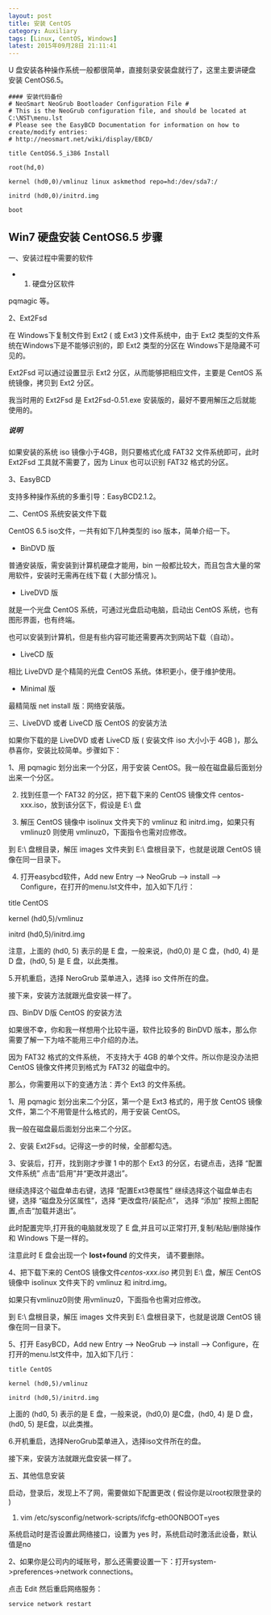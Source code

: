 ```yaml
---
layout: post
title: 安装 CentOS
category: Auxiliary
tags: [Linux, CentOS, Windows]
latest: 2015年09月28日 21:11:41
---
```


U 盘安装各种操作系统一般都很简单，直接刻录安装盘就行了，这里主要讲硬盘安装 CentOS6.5。

```
#### 安装代码备份
# NeoSmart NeoGrub Bootloader Configuration File # 
# This is the NeoGrub configuration file, and should be located at C:\NST\menu.lst 
# Please see the EasyBCD Documentation for information on how to create/modify entries: 
# http://neosmart.net/wiki/display/EBCD/

title CentOS6.5_i386 Install 

root(hd,0) 

kernel (hd0,0)/vmlinuz linux askmethod repo=hd:/dev/sda7:/ 

initrd (hd0,0)/initrd.img 

boot
```

Win7 硬盘安装 CentOS6.5 步骤
-

一、安装过程中需要的软件

+ 1. 硬盘分区软件

pqmagic 等。

2、Ext2Fsd

在 Windows下复制文件到 Ext2 ( 或 Ext3 )文件系统中，由于 Ext2 类型的文件系统在Windows下是不能够识别的，即 Ext2 类型的分区在 Windows下是隐藏不可见的。

Ext2Fsd 可以通过设置显示 Ext2 分区，从而能够把相应文件，主要是 CentOS 系统镜像，拷贝到 Ext2 分区。

我当时用的 Ext2Fsd 是 Ext2Fsd-0.51.exe 安装版的，最好不要用解压之后就能使用的。

##### **说明**

如果安装的系统 iso 镜像小于4GB，则只要格式化成 FAT32 文件系统即可，此时 Ext2Fsd 工具就不需要了，因为 Linux 也可以识别 FAT32 格式的分区。

3、EasyBCD

支持多种操作系统的多重引导：EasyBCD2.1.2。

二、CentOS 系统安装文件下载

CentOS 6.5 iso文件，一共有如下几种类型的 iso 版本，简单介绍一下。

+ BinDVD 版

普通安装版，需安装到计算机硬盘才能用，bin 一般都比较大，而且包含大量的常用软件，安装时无需再在线下载 ( 大部分情况 )。

+ LiveDVD 版

就是一个光盘 CentOS 系统，可通过光盘启动电脑，启动出 CentOS 系统，也有图形界面，也有终端。

也可以安装到计算机，但是有些内容可能还需要再次到网站下载（自动）。 

+ LiveCD 版

相比 LiveDVD 是个精简的光盘 CentOS 系统。体积更小，便于维护使用。 

+ Minimal 版

最精简版 net install 版：网络安装版。

三、LiveDVD 或者 LiveCD 版 CentOS 的安装方法

如果你下载的是 LiveDVD 或者 LiveCD 版 ( 安装文件 iso 大小小于 4GB )，那么恭喜你，安装比较简单。步骤如下：

1、用 pqmagic 划分出来一个分区，用于安装 CentOS。我一般在磁盘最后面划分出来一个分区。

2. 找到任意一个 FAT32 的分区，把下载下来的 CentOS 镜像文件 centos-xxx.iso，放到该分区下，假设是 E:\ 盘

3. 解压 CentOS 镜像中 isolinux 文件夹下的 vmlinuz 和 initrd.img，如果只有 vmlinuz0 则使用 vmlinuz0，下面指令也需对应修改。

到 E:\ 盘根目录，解压 images 文件夹到 E:\ 盘根目录下，也就是说跟 CentOS 镜像在同一目录下。

4. 打开easybcd软件，Add new Entry —> NeoGrub —> install —> Configure，在打开的menu.lst文件中，加入如下几行：

title CentOS 

kernel (hd0,5)/vmlinuz 

initrd (hd0,5)/initrd.img 

注意，上面的 (hd0, 5) 表示的是 E 盘，一般来说，(hd0,0) 是 C 盘，(hd0, 4) 是 D 盘，(hd0, 5) 是 E 盘，以此类推。

5.开机重启，选择 NeroGrub 菜单进入，选择 iso 文件所在的盘。

接下来，安装方法就跟光盘安装一样了。

四、BinDV D版 CentOS 的安装方法

如果很不幸，你和我一样想用个比较牛逼，软件比较多的 BinDVD 版本，那么你需要了解一下为啥不能用三中介绍的办法。

因为 FAT32 格式的文件系统， 不支持大于 4GB 的单个文件。所以你是没办法把 CentOS 镜像文件拷贝到格式为 FAT32 的磁盘中的。

那么，你需要用以下的变通方法：弄个 Ext3 的文件系统。

1、用 pqmagic 划分出来二个分区，第一个是 Ext3 格式的，用于放 CentOS 镜像文件，第二个不用管是什么格式的，用于安装 CentOS。

我一般在磁盘最后面划分出来二个分区。

2、安装 Ext2Fsd。记得这一步的时候，全部都勾选。

3、安装后，打开，找到刚才步骤 1 中的那个 Ext3 的分区，右键点击，选择 “配置文件系统” 点击“启用”并“更改并退出”。

继续选择这个磁盘单击右键，选择 “配置Ext3卷属性” 继续选择这个磁盘单击右键，选择 “磁盘及分区属性”，选择 “更改盘符/装配点”， 选择 “添加” 按照上图配置,点击“加载并退出”。

此时配置完毕,打开我的电脑就发现了 E 盘,并且可以正常打开,复制/粘贴/删除操作和 Windows 下是一样的。

注意此时 E 盘会出现一个 **lost+found** 的文件夹， 请不要删除。

4、把下载下来的 CentOS 镜像文件*centos-xxx.iso* 拷贝到 E:\ 盘，解压 CentOS 镜像中 isolinux 文件夹下的 vmlinuz 和 initrd.img。

如果只有vmlinuz0则使 用vmlinuz0，下面指令也需对应修改。

到 E:\ 盘根目录，解压 images 文件夹到 E:\ 盘根目录下，也就是说跟 CentOS 镜像在同一目录下。

5、打开 EasyBCD，Add new Entry —> NeoGrub —> install —> Configure，在打开的menu.lst文件中，加入如下几行：

```
title CentOS

kernel (hd0,5)/vmlinuz 

initrd (hd0,5)/initrd.img
```

上面的 (hd0, 5) 表示的是 E 盘，一般来说，(hd0,0) 是C盘，(hd0, 4) 是 D 盘，(hd0, 5) 是E盘，以此类推。

6.开机重启，选择NeroGrub菜单进入，选择iso文件所在的盘。

接下来，安装方法就跟光盘安装一样了。 

五、其他信息安装

启动，登录后，发现上不了网，需要做如下配置更改 ( 假设你是以root权限登录的 )

1. vim /etc/sysconfig/network-scripts/ifcfg-eth0ONBOOT=yes 

系统启动时是否设置此网络接口，设置为 yes 时，系统启动时激活此设备，默认值是no

2、如果你是公司内的域账号，那么还需要设置一下：打开system->preferences->network connections。

点击 Edit 然后重启网络服务：

```
service network restart
```
